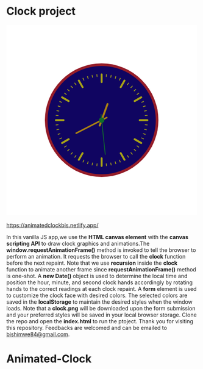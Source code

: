 # Clock project

![alt text](clock.png)

https://animatedclockbis.netlify.app/

In this vanilla JS app,we use the **HTML canvas element** with the **canvas scripting API** to draw clock graphics and animations.The **window.requestAnimationFrame()** method is invoked to tell the browser to perform an animation. It requests the browser to call the **clock** function before the next repaint. Note that we use **recursion** inside the **clock** function to animate another frame since **requestAnimationFrame()** method is one-shot. A **new Date()** object is used to determine the local time and position the hour, minute, and second clock hands accordingly by rotating hands to the correct readings at each clock repaint. A **form** element is used to customize the clock face with desired colors. The selected colors are saved in the **localStorage** to maintain the desired styles when the window loads. Note that a **clock.png** will be downloaded upon the form submission and your preferred styles will be saved in your local browser storage. Clone the repo and open the **index.html** to run the ptoject.
Thank you for visiting this repository. Feedbacks are welcomed and can be emailed to bishimwe84@gmail.com.

# Animated-Clock
